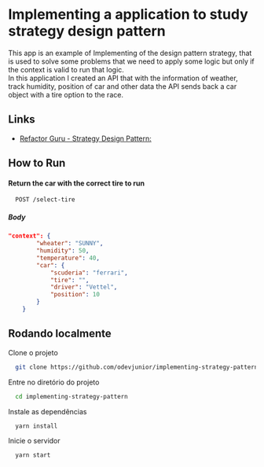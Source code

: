 
# Implementing a application to study strategy design pattern

This app is an example of Implementing of the design pattern strategy, that is used to solve some problems that we need to apply some logic but only if the context is valid to run that logic.   
In this application I created an API that with the information of weather, track humidity, position of car and other data the API sends back a car object with a tire option to the race.



## Links
- [Refactor Guru - Strategy Design Pattern:](https://refactoring.guru/design-patterns/strategy)
## How to Run

#### Return the car with the correct tire to run 

```http
  POST /select-tire
```
##### Body
```json
"context": {
		"wheater": "SUNNY",
		"humidity": 50,
		"temperature": 40,
		"car": {
			"scuderia": "ferrari",
			"tire": "",
			"driver": "Vettel",
			"position": 10
		}
	}
```


## Rodando localmente

Clone o projeto

```bash
  git clone https://github.com/odevjunior/implementing-strategy-pattern.git
```

Entre no diretório do projeto

```bash
  cd implementing-strategy-pattern
```

Instale as dependências

```bash
  yarn install
```

Inicie o servidor

```bash
  yarn start
```

